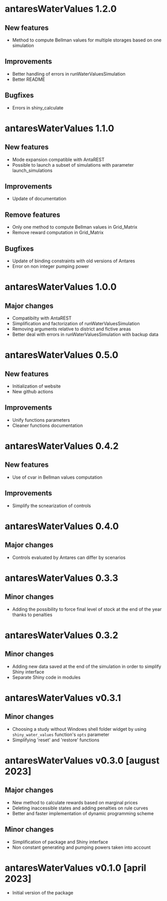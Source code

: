 # antaresWaterValues 1.2.0

## New features 

* Method to compute Bellman values for multiple storages based on one simulation

## Improvements

* Better handling of errors in runWaterValuesSimulation
* Better README

## Bugfixes

* Errors in shiny_calculate

# antaresWaterValues 1.1.0

## New features

* Mode expansion compatible with AntaREST
* Possible to launch a subset of simulations with parameter launch_simulations

## Improvements 

* Update of documentation

## Remove features 

* Only one method to compute Bellman values in Grid_Matrix
* Remove reward computation in Grid_Matrix

## Bugfixes

* Update of binding constraints with old versions of Antares
* Error on non integer pumping power

# antaresWaterValues 1.0.0

## Major changes

* Compatibilty with AntaREST
* Simplification and factorization of runWaterValuesSimulation
* Removing arguments relative to district and fictive areas
* Better deal with errors in runWaterValuesSimulation with backup data

# antaresWaterValues 0.5.0

## New features

* Initialization of website
* New github actions

## Improvements

* Unify functions parameters
* Cleaner functions documentation

# antaresWaterValues 0.4.2

## New features

* Use of cvar in Bellman values computation

## Improvements

* Simplify the scnearization of controls

# antaresWaterValues 0.4.0

## Major changes

* Controls evaluated by Antares can differ by scenarios

# antaresWaterValues 0.3.3

## Minor changes

* Adding the possibility to force final level of stock at the end of the year thanks to penalties

# antaresWaterValues 0.3.2

## Minor changes

* Adding new data saved at the end of the simulation in order to simplify Shiny interface
* Separate Shiny code in modules

# antaresWaterValues v0.3.1

## Minor changes

* Choosing a study without Windows shell folder widget by using `shiny_water_values` function's `opts` parameter 
* Simplifying 'reset' and 'restore' functions


# antaresWaterValues v0.3.0 [august 2023]

## Major changes

* New method to calculate rewards based on marginal prices
* Deleting inaccessible states and adding penalties on rule curves
* Better and faster implementation of dynamic programming scheme

## Minor changes

* Simplification of package and Shiny interface
* Non constant generating and pumping powers taken into account


# antaresWaterValues v0.1.0 [april 2023]

* Initial version of the package
